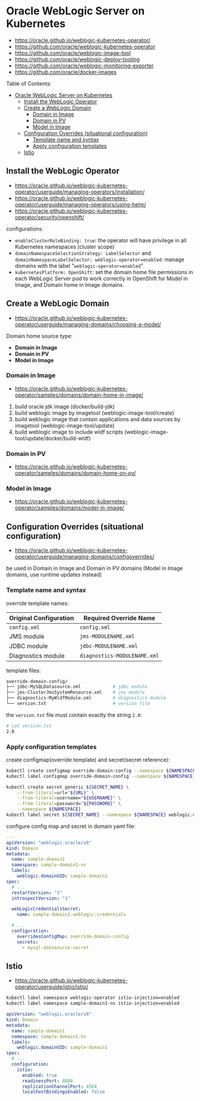 # Oracle WebLogic Server on Kubernetes

- https://oracle.github.io/weblogic-kubernetes-operator/
- https://github.com/oracle/weblogic-kubernetes-operator
- https://github.com/oracle/weblogic-image-tool
- https://github.com/oracle/weblogic-deploy-tooling
- https://github.com/oracle/weblogic-monitoring-exporter
- https://github.com/oracle/docker-images

Table of Contents:

- [Oracle WebLogic Server on Kubernetes](#oracle-weblogic-server-on-kubernetes)
  - [Install the WebLogic Operator](#install-the-weblogic-operator)
  - [Create a WebLogic Domain](#create-a-weblogic-domain)
    - [Domain in Image](#domain-in-image)
    - [Domain in PV](#domain-in-pv)
    - [Model in Image](#model-in-image)
  - [Configuration Overrides (situational configuration)](#configuration-overrides-situational-configuration)
    - [Template name and syntax](#template-name-and-syntax)
    - [Apply configuration templates](#apply-configuration-templates)
  - [Istio](#istio)

## Install the WebLogic Operator

- https://oracle.github.io/weblogic-kubernetes-operator/userguide/managing-operators/installation/
- https://oracle.github.io/weblogic-kubernetes-operator/userguide/managing-operators/using-helm/
- https://oracle.github.io/weblogic-kubernetes-operator/security/openshift/

configurations:

- `enableClusterRoleBinding: true`: the operator will have privilege in all Kubernetes namespaces (cluster scope)
- `domainNamespaceSelectionStrategy: LabelSelector` and `domainNamespaceLabelSelector: weblogic-operator=enabled`: manage domains with the label "`weblogic-operator=enabled`"
- `kubernetesPlatform: OpenShift`: set the domain home file permissions in each WebLogic Server pod to work correctly in OpenShift for Model in Image, and Domain home in Image domains.

## Create a WebLogic Domain

- https://oracle.github.io/weblogic-kubernetes-operator/userguide/managing-domains/choosing-a-model/

Domain home source type:

- **Domain in Image**
- **Domain in PV**
- **Model in Image**

### Domain in Image

- https://oracle.github.io/weblogic-kubernetes-operator/samples/domains/domain-home-in-image/

1. build oracle jdk image (docker/build-jdk)
2. build weblogic image by imagetool (weblogic-image-tool/create)
3. build weblogic image that contain applications and data sources by imagetool (weblogic-image-tool/update)
4. build weblogic image to include wldf scripts (weblogic-image-tool/update/docker/build-wldf)

### Domain in PV

- https://oracle.github.io/weblogic-kubernetes-operator/samples/domains/domain-home-on-pv/

### Model in Image

- https://oracle.github.io/weblogic-kubernetes-operator/samples/domains/model-in-image/

## Configuration Overrides (situational configuration)

- https://oracle.github.io/weblogic-kubernetes-operator/userguide/managing-domains/configoverrides/

be used in Domain in Image and Domain in PV domains (Model in Image domains, use runtime updates instead)

### Template name and syntax

override template names:

| Original Configuration | Required Override Name       |
| ---------------------- | ---------------------------- |
| `config.xml`           | `config.xml`                 |
| JMS module             | `jms-MODULENAME.xml`         |
| JDBC module            | `jdbc-MODULENAME.xml`        |
| Diagnostics module     | `diagnostics-MODULENAME.xml` |

template files:

```bash
override-domain-config/
├── jdbc-MySQLDatasource.xml            # jdbc module
├── jms-ClusterJmsSystemResource.xml    # jms module
├── diagnostics-MyWldfModule.xml        # diagnostics module
└── version.txt                         # version file
```

the `version.txt` file must contain exactly the string `2.0`:

```bash
# cat version.txt
2.0
```

### Apply configuration templates

create configmap(override template) and secret(secret reference):

```bash
kubectl create configmap override-domain-config --namespace ${NAMESPACE} --from-file ./override-domain-config
kubectl label configmap override-domain-config --namespace ${NAMESPACE} weblogic.domainUID="${DOMAIN_NAME}"

kubectl create secret generic ${SECRET_NAME} \
    --from-literal=url="${URL}" \
    --from-literal=username="${USERNAME}" \
    --from-literal=password="${PASSWORD}" \
    --namespace ${NAMESPACE}
kubectl label secret ${SECRET_NAME} --namespace ${NAMESPACE} weblogic.domainUID="${DOMAIN_NAME}"
```

configure config map and secret in domain yaml file:

```yaml
---
apiVersion: "weblogic.oracle/v8"
kind: Domain
metadata:
  name: sample-domain1
  namespace: sample-domain1-ns
  labels:
    weblogic.domainUID: sample-domain1
spec:
  # ...
  restartVersion: "1"
  introspectVersion: "1"

  webLogicCredentialsSecret:
    name: sample-domain1-weblogic-credentials

  # ...
  configuration:
    overridesConfigMap: override-domain-config
    secrets:
      - mysql-datasource-secret
```

## Istio

- https://oracle.github.io/weblogic-kubernetes-operator/userguide/istio/istio/

```bash
kubectl label namespace weblogic-operator istio-injection=enabled
kubectl label namespace sample-domain1-ns istio-injection=enabled
```

```yaml
apiVersion: "weblogic.oracle/v8"
kind: Domain
metadata:
  name: sample-domain1
  namespace: sample-domain1-ns
  labels:
    weblogic.domainUID: sample-domain1
spec:
  # ...
  configuration:
    istio:
      enabled: true
      readinessPort: 8888
      replicationChannelPort: 4564
      localhostBindingsEnabled: false
```
